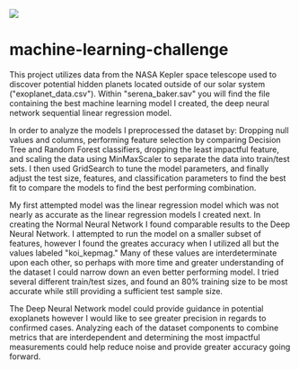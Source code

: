 ![](https://oregon.bootcampcontent.com/Oregon_Coding_Bootcamp/uofo-por-data-pt-12-2020-u-c/-/raw/master/02-Homework/21-MachineLearning/Images/exoplanets.jpg)

# machine-learning-challenge

This project utilizes data from the NASA Kepler space telescope used to discover potential hidden planets located outside of our solar system ("exoplanet_data.csv"). Within "serena_baker.sav" you will find the file containing the best machine learning model I created, the deep neural network sequential linear regression model.

In order to analyze the models I preprocessed the dataset by: Dropping null values and columns, performing feature selection by comparing Decision Tree and Random Forest classifiers, dropping the least impactful feature, and scaling the data using MinMaxScaler to separate the data into train/test sets. I then used GridSearch to tune the model parameters, and finally adjust the test size, features, and classification parameters to find the best fit to compare the models to find the best performing combination.

My first attempted model was the linear regression model which was not nearly as accurate as the linear regression models I created next. In creating the Normal Neural Network I found comparable results to the Deep Neural Network. I attempted to run the model on a smaller subset of features, however I found the greates accuracy when I utilized all but the values labeled "koi_kepmag." Many of these values are interdeterminate upon each other, so perhaps with more time and greater understanding of the dataset I could narrow down an even better performing model. I tried several different train/test sizes, and found an 80% training size to be most accurate while still providing a sufficient test sample size.

The Deep Neural Network model could provide guidance in potential exoplanets however I would like to see greater precision in regards to confirmed cases. Analyzing each of the dataset components to combine metrics that are interdependent and determining the most impactful measurements could help reduce noise and provide greater accuracy going forward.

